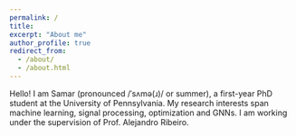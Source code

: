```yaml
---
permalink: /
title: 
excerpt: "About me"
author_profile: true
redirect_from: 
  - /about/
  - /about.html
---
```


Hello! I am Samar (pronounced /ˈsʌmə(ɹ)/ or summer), a first-year PhD student at the University of Pennsylvania. My research interests span machine learning, signal processing, optimization and GNNs. I am working under the supervision of Prof. Alejandro Ribeiro. 
